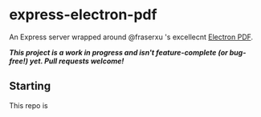 # express-electron-pdf

An Express server wrapped around @fraserxu 's excellecnt [Electron PDF](https://github.com/fraserxu/electron-pdf). 

**_This project is a work in progress and isn't feature-complete (or bug-free!) yet. Pull requests welcome!_**

## Starting

This repo is 